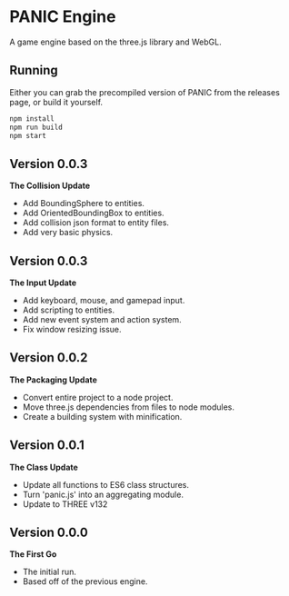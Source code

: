 # PANIC Engine
A game engine based on the three.js library and WebGL.

## Running
Either you can grab the precompiled version of PANIC from the releases page,
or build it yourself.
```bash
npm install
npm run build
npm start
```

## Version 0.0.3
**The Collision Update**
- Add BoundingSphere to entities.
- Add OrientedBoundingBox to entities.
- Add collision json format to entity files.
- Add very basic physics.

## Version 0.0.3
**The Input Update**
- Add keyboard, mouse, and gamepad input.
- Add scripting to entities.
- Add new event system and action system.
- Fix window resizing issue.

## Version 0.0.2
**The Packaging Update**
- Convert entire project to a node project.
- Move three.js dependencies from files to node modules.
- Create a building system with minification.

## Version 0.0.1
**The Class Update**
- Update all functions to ES6 class structures.
- Turn 'panic.js' into an aggregating module.
- Update to THREE v132

## Version 0.0.0
**The First Go**
- The initial run.
- Based off of the previous engine.

